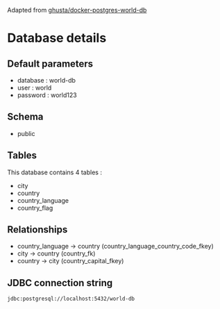Adapted from [ghusta/docker-postgres-world-db](https://github.com/ghusta/docker-postgres-world-db)

# Database details

## Default parameters

- database : world-db
- user : world
- password : world123

## Schema

- public

## Tables
This database contains 4 tables :

- city
- country
- country_language
- country_flag

## Relationships

- country_language -> country (country_language_country_code_fkey)
- city -> country (country_fk)
- country -> city (country_capital_fkey)

## JDBC connection string
`jdbc:postgresql://localhost:5432/world-db`
